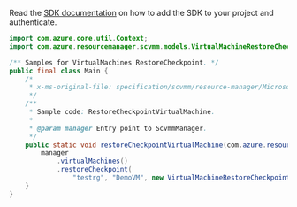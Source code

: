 Read the [SDK documentation](https://github.com/Azure/azure-sdk-for-java/blob/azure-resourcemanager-scvmm_1.0.0-beta.1/sdk/scvmm/azure-resourcemanager-scvmm/README.md) on how to add the SDK to your project and authenticate.

```java
import com.azure.core.util.Context;
import com.azure.resourcemanager.scvmm.models.VirtualMachineRestoreCheckpoint;

/** Samples for VirtualMachines RestoreCheckpoint. */
public final class Main {
    /*
     * x-ms-original-file: specification/scvmm/resource-manager/Microsoft.ScVmm/preview/2020-06-05-preview/examples/RestoreCheckpointVirtualMachine.json
     */
    /**
     * Sample code: RestoreCheckpointVirtualMachine.
     *
     * @param manager Entry point to ScvmmManager.
     */
    public static void restoreCheckpointVirtualMachine(com.azure.resourcemanager.scvmm.ScvmmManager manager) {
        manager
            .virtualMachines()
            .restoreCheckpoint(
                "testrg", "DemoVM", new VirtualMachineRestoreCheckpoint().withId("Demo CheckpointID"), Context.NONE);
    }
}
```
